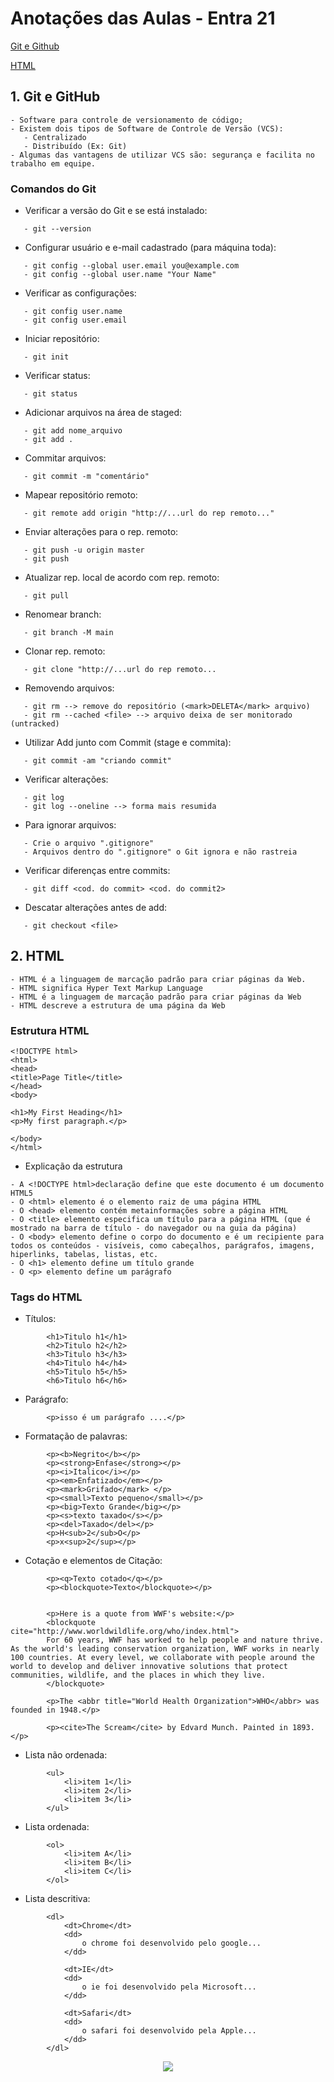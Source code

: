 # Anotações das Aulas - Entra 21

<a href="#bookmark"> Git e Github </a>

<a href="#bookmark2"> HTML </a>

<h2 id="bookmark"> 1. Git e GitHub </h2>

~~~
- Software para controle de versionamento de código;
- Existem dois tipos de Software de Controle de Versão (VCS): 
   - Centralizado
   - Distribuído (Ex: Git)
- Algumas das vantagens de utilizar VCS são: segurança e facilita no trabalho em equipe.
~~~

### Comandos do Git
- Verificar a versão do Git e se está instalado:
~~~
   - git --version
~~~

- Configurar usuário e e-mail cadastrado (para máquina toda):
~~~
   - git config --global user.email you@example.com
   - git config --global user.name "Your Name"
~~~
- Verificar as configurações:
~~~
   - git config user.name
   - git config user.email
~~~
- Iniciar repositório:
~~~
   - git init
~~~
- Verificar status:
~~~
   - git status 
~~~
- Adicionar arquivos na área de staged:
~~~
   - git add nome_arquivo
   - git add . 
~~~
- Commitar arquivos:
~~~
   - git commit -m "comentário"
~~~
- Mapear repositório remoto:
~~~
   - git remote add origin "http://...url do rep remoto..." 
~~~
- Enviar alterações para o rep. remoto:
~~~
   - git push -u origin master
   - git push 
~~~
- Atualizar rep. local de acordo com rep. remoto:
~~~
   - git pull
~~~
- Renomear branch:
~~~
   - git branch -M main 
~~~
- Clonar rep. remoto:
~~~
   - git clone "http://...url do rep remoto...
~~~
- Removendo arquivos:
~~~
   - git rm --> remove do repositório (<mark>DELETA</mark> arquivo)
   - git rm --cached <file> --> arquivo deixa de ser monitorado (untracked)
~~~
- Utilizar Add junto com Commit (stage e commita):
~~~
   - git commit -am "criando commit"
~~~
- Verificar alterações:
~~~
   - git log
   - git log --oneline --> forma mais resumida
~~~
- Para ignorar arquivos:
~~~
   - Crie o arquivo ".gitignore"
   - Arquivos dentro do ".gitignore" o Git ignora e não rastreia
~~~
- Verificar diferenças entre commits:
~~~
   - git diff <cod. do commit> <cod. do commit2>
~~~
- Descatar alterações antes de add:
~~~
   - git checkout <file>
~~~
   

<h2 id="bookmark2"> 2. HTML </h2>

~~~
- HTML é a linguagem de marcação padrão para criar páginas da Web.
- HTML significa Hyper Text Markup Language
- HTML é a linguagem de marcação padrão para criar páginas da Web
- HTML descreve a estrutura de uma página da Web
~~~

### Estrutura HTML
~~~
<!DOCTYPE html>
<html>
<head>
<title>Page Title</title>
</head>
<body>

<h1>My First Heading</h1>
<p>My first paragraph.</p>

</body>
</html>
~~~

- Explicação da estrutura
~~~
- A <!DOCTYPE html>declaração define que este documento é um documento HTML5
- O <html> elemento é o elemento raiz de uma página HTML
- O <head> elemento contém metainformações sobre a página HTML
- O <title> elemento especifica um título para a página HTML (que é mostrado na barra de título - do navegador ou na guia da página)
- O <body> elemento define o corpo do documento e é um recipiente para todos os conteúdos - visíveis, como cabeçalhos, parágrafos, imagens, hiperlinks, tabelas, listas, etc.
- O <h1> elemento define um título grande
- O <p> elemento define um parágrafo
~~~

### Tags do HTML
- Títulos:
~~~
        <h1>Titulo h1</h1>
        <h2>Titulo h2</h2>
        <h3>Titulo h3</h3>
        <h4>Titulo h4</h4>
        <h5>Titulo h5</h5>
        <h6>Titulo h6</h6>
~~~

- Parágrafo:
~~~
        <p>isso é um parágrafo ....</p>
~~~

- Formatação de palavras:
~~~
        <p><b>Negrito</b></p>  
        <p><strong>Enfase</strong></p>
        <p><i>Italico</i></p>
        <p><em>Enfatizado</em></p>
        <p><mark>Grifado</mark> </p>
        <p><small>Texto pequeno</small></p>
        <p><big>Texto Grande</big></p>
        <p><s>texto taxado</s></p>
        <p><del>Taxado</del></p>
        <p>H<sub>2</sub>O</p>
        <p>x<sup>2</sup></p>
~~~

- Cotação e elementos de Citação:
~~~
        <p><q>Texto cotado</q></p>
        <p><blockquote>Texto</blockquote></p>


        <p>Here is a quote from WWF's website:</p>
        <blockquote cite="http://www.worldwildlife.org/who/index.html">
        For 60 years, WWF has worked to help people and nature thrive. As the world's leading conservation organization, WWF works in nearly 100 countries. At every level, we collaborate with people around the world to develop and deliver innovative solutions that protect communities, wildlife, and the places in which they live.
        </blockquote>

        <p>The <abbr title="World Health Organization">WHO</abbr> was founded in 1948.</p>

        <p><cite>The Scream</cite> by Edvard Munch. Painted in 1893.</p>
~~~

- Lista não ordenada:
~~~
        <ul> 
            <li>item 1</li> 
            <li>item 2</li>
            <li>item 3</li>
        </ul>
~~~
- Lista ordenada:
~~~
        <ol> 
            <li>item A</li>
            <li>item B</li>
            <li>item C</li>
        </ol>
~~~
- Lista descritiva:
~~~
        <dl>
            <dt>Chrome</dt>
            <dd>
                o chrome foi desenvolvido pelo google...
            </dd>

            <dt>IE</dt>
            <dd>
                o ie foi desenvolvido pela Microsoft...
            </dd>

            <dt>Safari</dt>
            <dd>
                o safari foi desenvolvido pela Apple...
            </dd>
        </dl>
~~~



 <p align="center">
<a href="https://www.entra21.com.br/"> 
<img src= "https://cdn.sonicadigital.com.br/entra21/storage/header/257/original-61f8610472d4f.png">
</a>
</p>